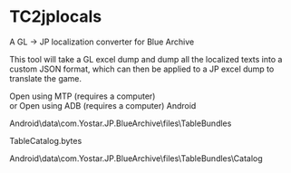 # TC2jplocals
A GL -> JP localization converter for Blue Archive

This tool will take a GL excel dump and dump all the localized texts into a custom JSON format, which can then be applied to a JP excel dump to translate the game.


Open using MTP (requires a computer)  
or
Open using ADB (requires a computer)
Android

Android\data\com.Yostar.JP.BlueArchive\files\TableBundles

TableCatalog.bytes


Android\data\com.Yostar.JP.BlueArchive\files\TableBundles\Catalog
